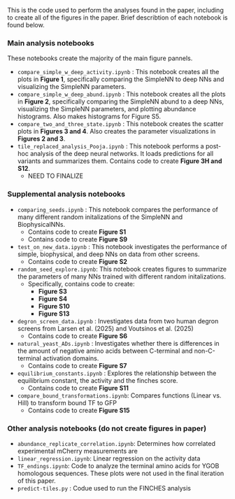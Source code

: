 This is the code used to perform the analyses found in the paper, including to create all of the figures in the paper. Brief describtion of each notebook is found below. 

### Main analysis notebooks
These notebooks create the majority of the main figure pannels. 
- `compare_simple_w_deep_activity.ipynb` : This notebook creates all the plots in **Figure 1**, specifically comparing the SimpleNN to deep NNs and visualizing the SimpleNN parameters.
- `compare_simple_w_deep_abund.ipynb` : This notebook creates all the plots in **Figure 2**, specifically comparing the SimpleNN abund to a deep NNs, visualizing the SimpleNN parameters, and plotting abundance histograms. Also makes histograms for Figure S5.
- `compare_two_and_three_state.ipynb` : This notebook creates the scatter plots in **Figures 3 and 4**. Also creates the parameter visualizations in **Figures 2 and 3**.
- `tile_replaced_analysis_Pooja.ipynb` : This notebook performs a post-hoc analysis of the deep neural networks. It loads predictions for all variants and summarizes them. Contains code to create **Figure 3H and S12**.
	- NEED TO FINALIZE

### Supplemental analysis notebooks
- `comparing_seeds.ipynb` : This notebook compares the performance of many different random initalizations of the SimpleNN and BiophysicalNNs. 
	- Contains code to create **Figure S1**
	- Contains code to create **Figure S9**
- `test_on_new_data.ipynb` : This notebook investigates the performance of simple, biophysical, and deep NNs on data from other screens.
	- Contains code to create **Figure S2**
- `random_seed_explore.ipynb`: This notebook creates figures to summarize the parameters of many NNs trained with different random initalizations.  
	- Specifically, contains code to create:
		- **Figure S3**
    	- **Figure S4**
		- **Figure S10**
		- **Figure S13**
- `degron_screen_data.ipynb` : Investigates data from two human degron screens from Larsen et al. (2025) and Voutsinos et al. (2025)
	- Contains code to create **Figure S6**
 - `natural_yeast_ADs.ipynb` : Investigates whether there is differences in the amount of negative amino acids between C-terminal and non-C-terminal activation domains.
	- Contains code to create **Figure S7**
 - `equilibrium_constants.ipynb` : Explores the relationship between the equilibrium constant, the activity and the finches score.
	- Contains code to create **Figure S11**
- `compare_bound_transformations.ipynb`: Compares functions (Linear vs. Hill) to transform bound TF to GFP
	- Contains code to create **Figure S15**

### Other analysis notebooks (do not create figures in paper)
- `abundance_replicate_correlation.ipynb`: Determines how correlated experimental mCherry measurements are
- `linear_regression.ipynb`: Linear regression on the activity data
-  `TF_endings.ipynb`: Code to analyze the terminal amino acids for YGOB homologous sequences. These plots were not used in the final iteration of this paper.
-  `predict-tiles.py` : Codue used to run the FINCHES analysis
 
